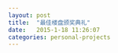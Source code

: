 ```yaml
---
layout: post
title:  "最佳楼盘颁奖典礼"
date:   2015-1-18 11:26:07
categories: personal-projects
---
```


<jplayer url="videos/zui-jia-lou-pan-ban-jiang.mp4" title="最佳楼盘颁奖典礼"></jplayer>
